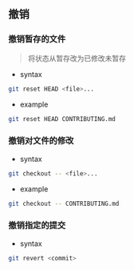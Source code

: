 ## 撤销
### 撤销暂存的文件
> 将状态从暂存改为已修改未暂存
- syntax
```bash
git reset HEAD <file>...
```
- example
```bash
git reset HEAD CONTRIBUTING.md
```
### 撤销对文件的修改
- syntax
```bash
git checkout -- <file>...
```
- example
```bash
git checkout -- CONTRIBUTING.md
```
### 撤销指定的提交
- syntax
```bash
git revert <commit>
```